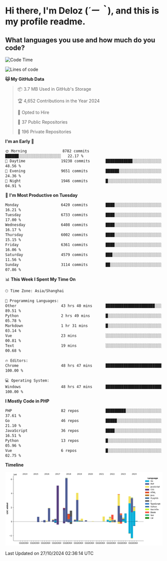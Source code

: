 # **Hi there, I'm Deloz (*´ー｀*), and this is my profile readme.**

## **What languages you use and how much do you code?**

<!--START_SECTION:waka-->
![Code Time](http://img.shields.io/badge/Code%20Time-4%2C904%20hrs%2055%20mins-blue)

![Lines of code](https://img.shields.io/badge/From%20Hello%20World%20I%27ve%20Written-43.0%20million%20lines%20of%20code-blue)

**🐱 My GitHub Data** 

> 📦 3.7 MB Used in GitHub's Storage 
 > 
> 🏆 4,652 Contributions in the Year 2024
 > 
> 💼 Opted to Hire
 > 
> 📜 37 Public Repositories 
 > 
> 🔑 196 Private Repositories 
 > 
**I'm an Early 🐤** 

```text
🌞 Morning                8782 commits        ██████░░░░░░░░░░░░░░░░░░░   22.17 % 
🌆 Daytime                19238 commits       ████████████░░░░░░░░░░░░░   48.56 % 
🌃 Evening                9651 commits        ██████░░░░░░░░░░░░░░░░░░░   24.36 % 
🌙 Night                  1946 commits        █░░░░░░░░░░░░░░░░░░░░░░░░   04.91 % 
```
📅 **I'm Most Productive on Tuesday** 

```text
Monday                   6420 commits        ████░░░░░░░░░░░░░░░░░░░░░   16.21 % 
Tuesday                  6733 commits        ████░░░░░░░░░░░░░░░░░░░░░   17.00 % 
Wednesday                6408 commits        ████░░░░░░░░░░░░░░░░░░░░░   16.17 % 
Thursday                 6002 commits        ████░░░░░░░░░░░░░░░░░░░░░   15.15 % 
Friday                   6361 commits        ████░░░░░░░░░░░░░░░░░░░░░   16.06 % 
Saturday                 4579 commits        ███░░░░░░░░░░░░░░░░░░░░░░   11.56 % 
Sunday                   3114 commits        ██░░░░░░░░░░░░░░░░░░░░░░░   07.86 % 
```


📊 **This Week I Spent My Time On** 

```text
🕑︎ Time Zone: Asia/Shanghai

💬 Programming Languages: 
Other                    43 hrs 40 mins      ██████████████████████░░░   89.51 % 
Python                   2 hrs 49 mins       █░░░░░░░░░░░░░░░░░░░░░░░░   05.78 % 
Markdown                 1 hr 31 mins        █░░░░░░░░░░░░░░░░░░░░░░░░   03.14 % 
Vue                      23 mins             ░░░░░░░░░░░░░░░░░░░░░░░░░   00.81 % 
Text                     19 mins             ░░░░░░░░░░░░░░░░░░░░░░░░░   00.68 % 

🔥 Editors: 
Chrome                   48 hrs 47 mins      █████████████████████████   100.00 % 

💻 Operating System: 
Windows                  48 hrs 47 mins      █████████████████████████   100.00 % 
```

**I Mostly Code in PHP** 

```text
PHP                      82 repos            █████████░░░░░░░░░░░░░░░░   37.61 % 
Go                       46 repos            █████░░░░░░░░░░░░░░░░░░░░   21.10 % 
JavaScript               36 repos            ████░░░░░░░░░░░░░░░░░░░░░   16.51 % 
Python                   13 repos            █░░░░░░░░░░░░░░░░░░░░░░░░   05.96 % 
Vue                      6 repos             █░░░░░░░░░░░░░░░░░░░░░░░░   02.75 % 
```



**Timeline**

![Lines of Code chart](https://raw.githubusercontent.com/deloz/deloz/main/assets/bar_graph.png)


 Last Updated on 27/10/2024 02:36:14 UTC
<!--END_SECTION:waka-->
